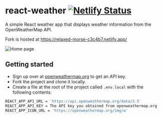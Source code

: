 # react-weather [![Netlify Status](https://api.netlify.com/api/v1/badges/142b6577-41bb-4d21-846a-096cd87214af/deploy-status)](https://app.netlify.com/sites/yet-another-react-weather-app/deploys)

A simple React weather app that displays weather information from the OpenWeatherMap API.

Fork is hosted at https://relaxed-morse-c3c4b7.netlify.app/

![Home page](https://github.com/JakubRN/react-weather/blob/master/public/screen.png)

## Getting started

- Sign up over at [openweathermap.org](https://openweathermap.org/appid) to get an API key.
- Fork the project and clone it locally.
- Create a file at the root of the project called `.env.local` with the following contents:

```sh
REACT_APP_API_URL = 'https://api.openweathermap.org/data/2.5'
REACT_APP_API_KEY = The API key you obtained from openweathermap.org
REACT_APP_ICON_URL = 'https://openweathermap.org/img/w'
```

